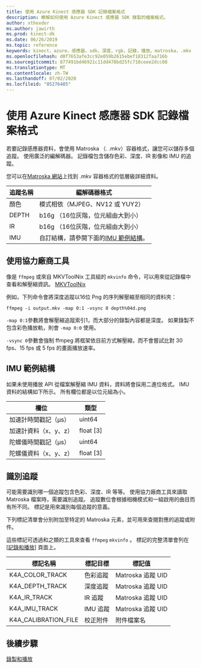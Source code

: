 ```yaml
---
title: 使用 Azure Kinect 感應器 SDK 記錄檔案格式
description: 瞭解如何使用 Azure Kinect 感應器 SDK 錄製的檔案格式。
author: xthexder
ms.author: jawirth
ms.prod: kinect-dk
ms.date: 06/26/2019
ms.topic: reference
keywords: kinect，azure，感應器，sdk，深度，rgb，記錄，播放，matroska，.mkv
ms.openlocfilehash: d0f7653afe3cc92e059b2615ebef18312faa716b
ms.sourcegitcommit: 877491bd46921c11dd478bd25fc718ceee2dcc08
ms.translationtype: MT
ms.contentlocale: zh-TW
ms.lasthandoff: 07/02/2020
ms.locfileid: "85276485"
---
```

# <a name="use-azure-kinect-sensor-sdk-to-record-file-format"></a>使用 Azure Kinect 感應器 SDK 記錄檔案格式

若要記錄感應器資料，會使用 Matroska （. .mkv）容器格式，讓您可以儲存多個追蹤。
使用廣泛的編解碼器。 記錄檔包含儲存色彩、深度、IR 影像和 IMU 的追蹤。

您可以在[Matroska 網站](https://www.matroska.org/index.html)上找到 .mkv 容器格式的低層級詳細資料。

| 追蹤名稱 | 編解碼器格式                          |
|------------|---------------------------------------|
| 顏色      | 模式相依（MJPEG、NV12 或 YUY2） |
| DEPTH      | b16g （16位灰階，位元組由大到小）   |
| IR         | b16g （16位灰階，位元組由大到小）   |
| IMU        | 自訂結構，請參閱下面的[IMU 範例結構](record-file-format.md#imu-sample-structure)。 |

## <a name="using-third-party-tools"></a>使用協力廠商工具

像是 `ffmpeg` 或來自 MKVToolNix 工具組的 `mkvinfo` 命令，可以用來從記錄檔中查看和解壓縮資訊。 [MKVToolNix](https://mkvtoolnix.download/)

例如，下列命令會將深度追蹤以16位 Png 的序列解壓縮至相同的資料夾：

```
ffmpeg -i output.mkv -map 0:1 -vsync 0 depth%04d.png
```

`-map 0:1`參數將會解壓縮追蹤索引1，而大部分的錄製內容都是深度。 如果錄製不包含彩色播放軌，則會 `-map 0:0` 使用。

`-vsync 0`參數會強制 ffmpeg 將框架依目前方式解壓縮，而不會嘗試比對 30 fps、15 fps 或 5 fps 的畫面播放速率。

## <a name="imu-sample-structure"></a>IMU 範例結構

如果未使用播放 API 從檔案解壓縮 IMU 資料，資料將會採用二進位格式。
IMU 資料的結構如下所示。 所有欄位都是以位元組為小。

| 欄位                        | 類型     |
|------------------------------|----------|
| 加速計時間戳記（μs） | uint64   |
| 加速計資料（x、y、z） | float [3] |
| 陀螺儀時間戳記（μs）     | uint64   |
| 陀螺儀資料（x、y、z）     | float [3] |

## <a name="identifying-tracks"></a>識別追蹤

可能需要識別哪一個追蹤包含色彩、深度、IR 等等。 使用協力廠商工具來讀取 Matroska 檔案時，需要識別追蹤。
追蹤數位會根據相機模式和一組啟用的曲目而有所不同。 標記是用來識別每個追蹤的意義。

下列標記清單會分別附加至特定的 Matroska 元素，並可用來查閱對應的追蹤或附件。

這些標記可透過和之類的工具來查看 `ffmpeg` `mkvinfo` 。
標記的完整清單會列在 [[記錄和播放](record-playback-api.md)] 頁面上。

| 標記名稱             | 標記目標             | 標記值             |
|----------------------|------------------------|-----------------------|
| K4A_COLOR_TRACK      | 色彩追蹤            | Matroska 追蹤 UID    |
| K4A_DEPTH_TRACK      | 深度追蹤            | Matroska 追蹤 UID    |
| K4A_IR_TRACK         | IR 追蹤               | Matroska 追蹤 UID    |
| K4A_IMU_TRACK        | IMU 追蹤              | Matroska 追蹤 UID    |
| K4A_CALIBRATION_FILE | 校正附件 | 附件檔案名   |

## <a name="next-steps"></a>後續步驟

[錄製和播放](record-playback-api.md)
